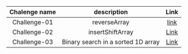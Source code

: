 

| Chalenge name 	| description 	| Link 	|   	
|:-------------:	|:-----------:	|:----:	|	
|    Challenge-01           	|  reverseArray       |     [ link](https://github.com/Mohd-saqr/data-structures-and-algorithms/tree/main/Java/Challenge-01)   	|   		
|        Challenge-02        	|       insertShiftArray      	|   [Link](https://github.com/Mohd-saqr/data-structures-and-algorithms/blob/main/Java/Challenge-02/Reademe.md)   	|   	
|          Challenge-03      	|Binary search in a sorted 1D array|      	[Link](https://github.com/Mohd-saqr/data-structures-and-algorithms/blob/main/Java/Challenge-03/Reademe.md)
